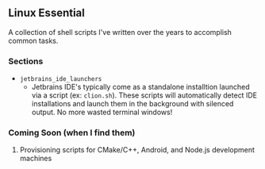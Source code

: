 ## Linux Essential
A collection of shell scripts I've written over the years to accomplish common tasks.

### Sections
- `jetbrains_ide_launchers`
  - Jetbrains IDE's typically come as a standalone installtion launched via a script (ex: `clion.sh`). 
    These scripts will automatically detect IDE installations and launch them in the background with silenced output. 
    No more wasted terminal windows!
    
### Coming Soon (when I find them)
1. Provisioning scripts for CMake/C++, Android, and Node.js development machines 

